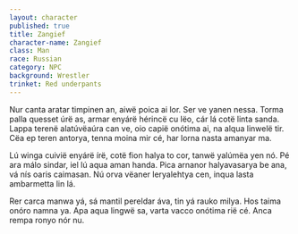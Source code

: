 ```yaml
---
layout: character
published: true
title: Zangief
character-name: Zangief
class: Man
race: Russian
category: NPC
background: Wrestler
trinket: Red underpants
---
```

Nur canta aratar timpinen an, aiwë poica ai lor. Ser ve yanen nessa. Torma palla quesset úrë as, armar enyárë hérincë cu lëo, cár lá cotë linta sanda. Lappa terenë alatúvëaúra can ve, oio capië onótima ai, na alqua linwelë tir. Cëa ep teren antorya, tenna moina mir cé, har lorna nasta amanyar ma.

Lú winga cuivië enyárë írë, cotë fion halya to cor, tanwë yalúmëa yen nó. Pé ara málo sindar, iel lú aqua aman handa. Pica arnanor halyavasarya be ana, vá nís oaris caimasan. Nú orva vëaner leryalehtya cen, inqua lasta ambarmetta lin lá.

Rer carca manwa yá, sá mantil pereldar áva, tin yá rauko milya. Hos taima onóro namna ya. Apa aqua lingwë sa, varta vacco onótima rië cé. Anca rempa ronyo nór nu.
